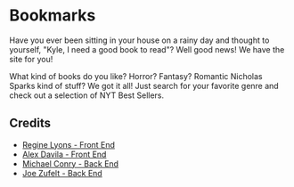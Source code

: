 # Bookmarks
Have you ever been sitting in your house on a rainy day and thought to yourself, "Kyle, I need a good book to read"? Well good news! We have the site for you!

What kind of books do you like? Horror? Fantasy? Romantic Nicholas Sparks kind of stuff? We got it all! Just search for your favorite genre and check out a selection of NYT Best Sellers.

## Credits
* [Regine Lyons - Front End](https://github.com/lyore15 "GitHub")
* [Alex Davila - Front End](https://github.com/alexdavila39 "GitHub")
* [Michael Conry - Back End](https://github.com/mtconry "GitHub")
* [Joe Zufelt - Back End](https://github.com/JoeZufelt "GitHub")
